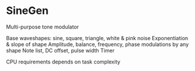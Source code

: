 SineGen
=======
Multi-purpose tone modulator

Base waveshapes: sine, square, triangle, white & pink noise
Exponentiation & slope of shape
Amplitude, balance, frequency, phase modulations by any shape
Note list, DC offset, pulse width
Timer


CPU requirements depends on task complexity
